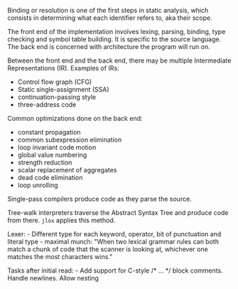 Binding or resolution is one of the first steps in static analysis, which consists in determining what each identifier
refers to, aka their scope.

The front end of the implementation involves lexing, parsing, binding, type checking and symbol table building. It is
specific to the source language. The back end is concerned with architecture the program will run on.

Between the front end and the back end, there may be multiple Intermediate Representations (IR). Examples of IRs:
- Control flow graph (CFG)
- Static single-assignment (SSA)
- continuation-passing style
- three-address code

Common optimizations done on the back end:
- constant propagation
- common subexpression elimination
- loop invariant code motion
- global value numbering
- strength reduction
- scalar replacement of aggregates
- dead code elimination
- loop unrolling

Single-pass compilers produce code as they parse the source.

Tree-walk interpreters traverse the Abstract Syntax Tree and produce code from there. `jlox` applies this method.

Lexer:
    - Different type for each keyword, operator, bit of punctuation and literal type
    - maximal munch: "When two lexical grammar rules can both match a chunk of code that the scanner is looking at, whichever one matches the most characters wins."

Tasks after initial read:
    - Add support for C-style /* ... */ block comments. Handle newlines. Allow nesting
